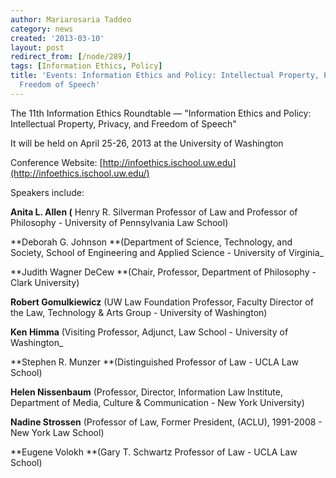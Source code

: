 ```yaml
---
author: Mariarosaria Taddeo
category: news
created: '2013-03-10'
layout: post
redirect_from: [/node/289/]
tags: [Information Ethics, Policy]
title: 'Events: Information Ethics and Policy: Intellectual Property, Privacy, and
  Freedom of Speech'
---
```

The 11th Information Ethics Roundtable — "Information Ethics and Policy:
Intellectual Property, Privacy, and Freedom of Speech"

It will be held on April 25-26, 2013 at the University of Washington

Conference Website:
[http://infoethics.ischool.uw.edu](http://infoethics.ischool.uw.edu/)

Speakers include:



**Anita L. Allen (** Henry R. Silverman Professor of Law and Professor of
Philosophy - University of Pennsylvania Law School)

**Deborah G. Johnson  **(Department of Science, Technology, and Society,
School of Engineering and Applied Science - University of Virginia_

**Judith Wagner DeCew   **(Chair, Professor, Department of Philosophy - Clark
University)

**Robert Gomulkiewicz** (UW Law Foundation Professor, Faculty Director of the
Law, Technology & Arts Group - University of Washington)

**Ken Himma** (Visiting Professor, Adjunct, Law School - University of
Washington_

**Stephen R. Munzer  **(Distinguished Professor of Law - UCLA Law School)

**Helen Nissenbaum** (Professor, Director, Information Law Institute,
Department of Media, Culture & Communication - New York University)

**Nadine Strossen** (Professor of Law, Former President, (ACLU), 1991-2008 -
New York Law School)

**Eugene Volokh  **(Gary T. Schwartz Professor of Law - UCLA Law School)

